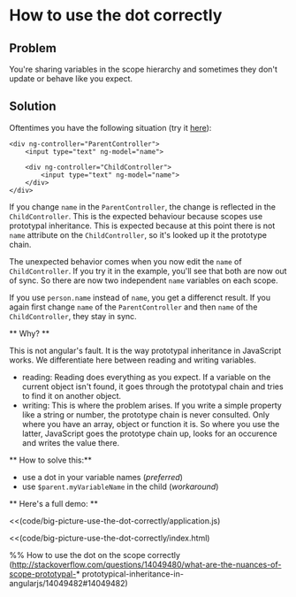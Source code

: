 # How to use the dot correctly

## Problem

You're sharing variables in the scope hierarchy and sometimes they don't update or behave like you expect.

## Solution

Oftentimes you have the following situation (try it [here](http://sbrink.github.io/angularjs-cookbook-code/big-picture-use-the-dot-correctly/index.html)):

    <div ng-controller="ParentController">
        <input type="text" ng-model="name">

        <div ng-controller="ChildController">
            <input type="text" ng-model="name">
        </div>
    </div>

If you change `name` in the `ParentController`, the change is reflected in the `ChildController`. This is the
expected behaviour because scopes use prototypal inheritance. This is expected because at this point there is not
`name` attribute on the `ChildController`, so it's looked up it the prototype chain.

The unexpected behavior comes when you now edit the `name` of `ChildController`. If you try it in the example,
you'll see that both are now out of sync. So there are now two independent `name` variables on each scope.

If you use `person.name` instead of `name`, you get a differenct result. If you again first change `name` of the
`ParentController` and then `name` of the `ChildController`, they stay in sync.

** Why? **

This is not angular's fault. It is the way prototypal inheritance in JavaScript works. We differentiate here between
reading and writing variables.

* reading: Reading does everything as you expect. If a variable on the current object isn't found,
it goes through the prototypal chain and tries to find it on another object.
* writing: This is where the problem arises. If you write a simple property like a string or number,
the prototype chain is never consulted. Only where you have an array, object or function it is. So where you use the
latter, JavaScript goes the prototype chain up, looks for an occurence and writes the value there.

** How to solve this:**

* use a dot in your variable names (*preferred*)
* use `$parent.myVariableName` in the child (*workaround*)

** Here's a full demo: **

<<(code/big-picture-use-the-dot-correctly/application.js)

<<(code/big-picture-use-the-dot-correctly/index.html)


%% How to use the dot on the scope correctly (http://stackoverflow.com/questions/14049480/what-are-the-nuances-of-scope-prototypal-* prototypical-inheritance-in-angularjs/14049482#14049482)
